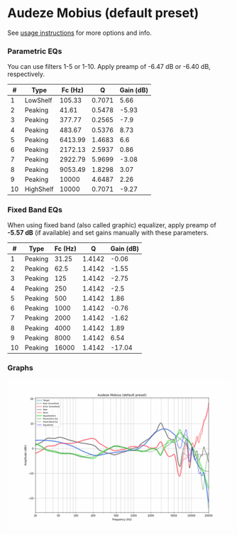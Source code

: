 # Audeze Mobius (default preset)
See [usage instructions](https://github.com/jaakkopasanen/AutoEq#usage) for more options and info.

### Parametric EQs
You can use filters 1-5 or 1-10. Apply preamp of -6.47 dB or -6.40 dB, respectively.

|   # | Type      |   Fc (Hz) |      Q |   Gain (dB) |
|-----|-----------|-----------|--------|-------------|
|   1 | LowShelf  |    105.33 | 0.7071 |        5.66 |
|   2 | Peaking   |     41.61 | 0.5478 |       -5.93 |
|   3 | Peaking   |    377.77 | 0.2565 |       -7.9  |
|   4 | Peaking   |    483.67 | 0.5376 |        8.73 |
|   5 | Peaking   |   6413.99 | 1.4683 |        6.6  |
|   6 | Peaking   |   2172.13 | 2.5937 |        0.86 |
|   7 | Peaking   |   2922.79 | 5.9699 |       -3.08 |
|   8 | Peaking   |   9053.49 | 1.8298 |        3.07 |
|   9 | Peaking   |  10000    | 4.6487 |        2.26 |
|  10 | HighShelf |  10000    | 0.7071 |       -9.27 |

### Fixed Band EQs
When using fixed band (also called graphic) equalizer, apply preamp of **-5.57 dB** (if available) and set gains manually with these parameters.

|   # | Type    |   Fc (Hz) |      Q |   Gain (dB) |
|-----|---------|-----------|--------|-------------|
|   1 | Peaking |     31.25 | 1.4142 |       -0.06 |
|   2 | Peaking |     62.5  | 1.4142 |       -1.55 |
|   3 | Peaking |    125    | 1.4142 |       -2.75 |
|   4 | Peaking |    250    | 1.4142 |       -2.5  |
|   5 | Peaking |    500    | 1.4142 |        1.86 |
|   6 | Peaking |   1000    | 1.4142 |       -0.76 |
|   7 | Peaking |   2000    | 1.4142 |       -1.62 |
|   8 | Peaking |   4000    | 1.4142 |        1.89 |
|   9 | Peaking |   8000    | 1.4142 |        6.54 |
|  10 | Peaking |  16000    | 1.4142 |      -17.04 |

### Graphs
![](./Audeze%20Mobius%20(default%20preset).png)
